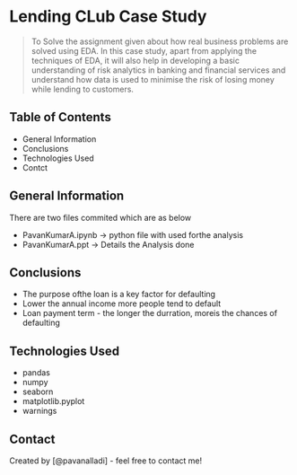 # Lending CLub Case Study
> To Solve the assignment given about how real business problems are solved using EDA. In this case study, apart from applying the techniques of EDA, it will also help in developing a basic understanding of risk analytics in banking and financial services and understand how data is used to minimise the risk of losing money while lending to customers.


## Table of Contents
* General Information
* Conclusions
* Technologies Used
* Contct

## General Information
There are two files commited which are as below
* PavanKumarA.ipynb -> python file with used forthe analysis
* PavanKumarA.ppt -> Details the Analysis done

## Conclusions
- The purpose ofthe loan is a key factor for defaulting 
- Lower the annual income more people tend to default
- Loan payment term - the longer the durration, moreis the chances of defaulting

## Technologies Used
* pandas
* numpy
* seaborn
* matplotlib.pyplot
* warnings

## Contact
Created by [@pavanalladi] - feel free to contact me!

